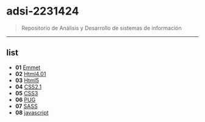 # adsi-2231424
> Repositorio de Análisis y Desarrollo de sistemas de información
---
## list

- **01** [Emmet](01-emmet/)
- **02** [Html4.01](02-HTML4.01/)
- **03** [Html5](03-html5/)
- **04** [CSS2.1](04-CSS2.1/)
- **05** [CSS3](05-CSS3/)
- **06** [PUG](06-pug/)
- **07** [SASS](07-sass/)
- **08** [javascript](08-javascript/)